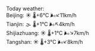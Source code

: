 Today weather:  
Beijing: ☀️   🌡️+6°C 🌬️↙11km/h  
Tianjin: 🌫  🌡️+1°C 🌬️↖4km/h  
Shijiazhuang: ☀️   🌡️+1°C 🌬️↘7km/h  
Tangshan: ☀️   🌡️+3°C 🌬️↙8km/h  

